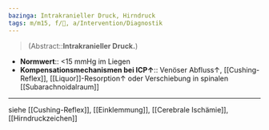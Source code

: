 ```yaml
---
bazinga: Intrakranieller Druck, Hirndruck
tags: m/m15, f/🧠, a/Intervention/Diagnostik
---
```

> (Abstract::**Intrakranieller Druck.**)
- **Normwert**:: <15 mmHg im Liegen
- **Kompensationsmechanismen bei ICP↑**:: Venöser Abfluss↑, [[Cushing-Reflex]], [[Liquor]]-Resorption↑ oder Verschiebung in spinalen [[Subarachnoidalraum]]
---
siehe [[Cushing-Reflex]], [[Einklemmung]], [[Cerebrale Ischämie]], [[Hirndruckzeichen]]